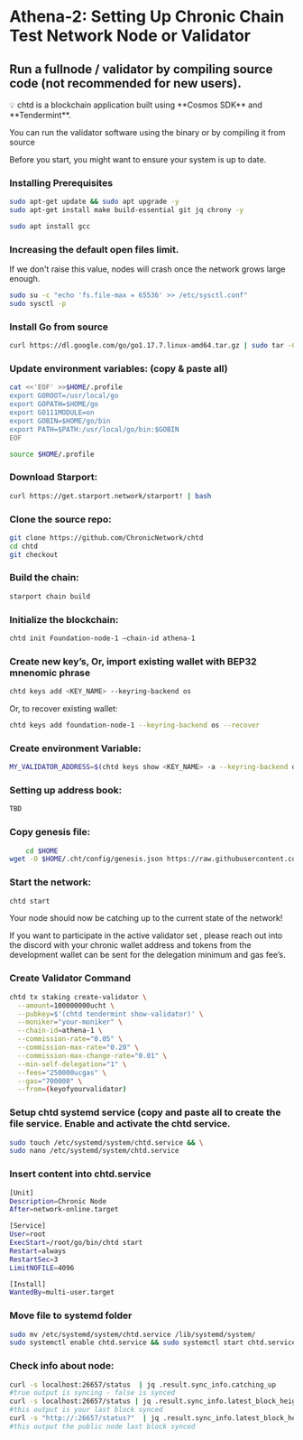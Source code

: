 # Athena-2: Setting Up Chronic Chain Test Network Node or Validator

## Run a fullnode / validator by compiling source code (not recommended for new users).

<aside>
💡 chtd is a blockchain application built using **Cosmos SDK** and **Tendermint**.

You can run the validator software using the binary or by compiling it from source

Before you start, you might want to ensure your system is up to date.

</aside>

### Installing Prerequisites

```bash
sudo apt-get update && sudo apt upgrade -y
sudo apt-get install make build-essential git jq chrony -y
```

```bash
sudo apt install gcc
```

### Increasing the default open files limit.

If we don't raise this value, nodes will crash once the network grows large enough.

```bash
sudo su -c "echo 'fs.file-max = 65536' >> /etc/sysctl.conf"
sudo sysctl -p
```

### Install Go from source

```bash
curl https://dl.google.com/go/go1.17.7.linux-amd64.tar.gz | sudo tar -C/usr/local -zxvf -
```

### Update environment variables:  (copy & paste all)

```bash
cat <<'EOF' >>$HOME/.profile
export GOROOT=/usr/local/go
export GOPATH=$HOME/go
export GO111MODULE=on
export GOBIN=$HOME/go/bin
export PATH=$PATH:/usr/local/go/bin:$GOBIN
EOF

source $HOME/.profile
```
### Download Starport: 
```bash
curl https://get.starport.network/starport! | bash
```

### Clone the source repo:

```bash
git clone https://github.com/ChronicNetwork/chtd
cd chtd
git checkout
```

### Build the chain:

```bash
starport chain build
```

### Initialize the blockchain:

```bash
chtd init Foundation-node-1 —chain-id athena-1 
```

### Create new key’s, Or, import existing wallet with BEP32 mnenomic phrase

```bash
chtd keys add <KEY_NAME> --keyring-backend os
```

Or, to recover existing wallet:

```bash
chtd keys add foundation-node-1 --keyring-backend os --recover
```

### Create environment Variable:

```bash
MY_VALIDATOR_ADDRESS=$(chtd keys show <KEY_NAME> -a --keyring-backend os)
```

### Setting up address book:

```bash
TBD
```

### Copy genesis file:

```bash
	cd $HOME
wget -O $HOME/.cht/config/genesis.json https://raw.githubusercontent.com/ChronicNetwork/net/main/testnet-athena/athena-2/genesis.json
```

### Start the network:

```bash
chtd start
```

Your node should now be catching up to the current state of the network!

If you want to participate in the active validator set , please reach out into the discord with your chronic wallet address and tokens from the development wallet can be sent for the delegation minimum and gas fee’s.

### Create Validator Command

```bash
chtd tx staking create-validator \
  --amount=100000000ucht \
  --pubkey=$'(chtd tendermint show-validator)' \
  --moniker="your-moniker" \
  --chain-id=athena-1 \
  --commission-rate="0.05" \
  --commission-max-rate="0.20" \
  --commission-max-change-rate="0.01" \
  --min-self-delegation="1" \
  --fees="250000ucgas" \
  --gas="700000" \
  --from=(keyofyourvalidator)
```

### Setup chtd systemd service (copy and paste all to create the file service. Enable and activate the chtd service.

```bash
sudo touch /etc/systemd/system/chtd.service && \
sudo nano /etc/systemd/system/chtd.service 
```

### Insert content into chtd.service

```bash
[Unit]
Description=Chronic Node
After=network-online.target

[Service]
User=root
ExecStart=/root/go/bin/chtd start
Restart=always
RestartSec=3
LimitNOFILE=4096

[Install]
WantedBy=multi-user.target
```

### Move file to systemd folder

```bash
sudo mv /etc/systemd/system/chtd.service /lib/systemd/system/
sudo systemctl enable chtd.service && sudo systemctl start chtd.service
```

### Check info about node:

```bash
curl -s localhost:26657/status  | jq .result.sync_info.catching_up
#true output is syncing - false is synced
curl -s localhost:26657/status | jq .result.sync_info.latest_block_height
#this output is your last block synced
curl -s "http://:26657/status?"  | jq .result.sync_info.latest_block_height
#this output the public node last block synced
```

###
